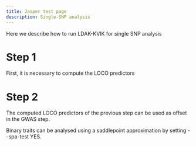 ```yaml
---
title: Jasper test page
description: Single-SNP analysis
---
```


Here we describe how to run LDAK-KVIK for single SNP analysis

# Step 1

First, it is necessary to compute the LOCO predictors 

# Step 2

The computed LOCO predictors of the previous step can be used as offset in the GWAS step.

Binary traits can be analysed using a saddlepoint approximation by setting --spa-test YES.